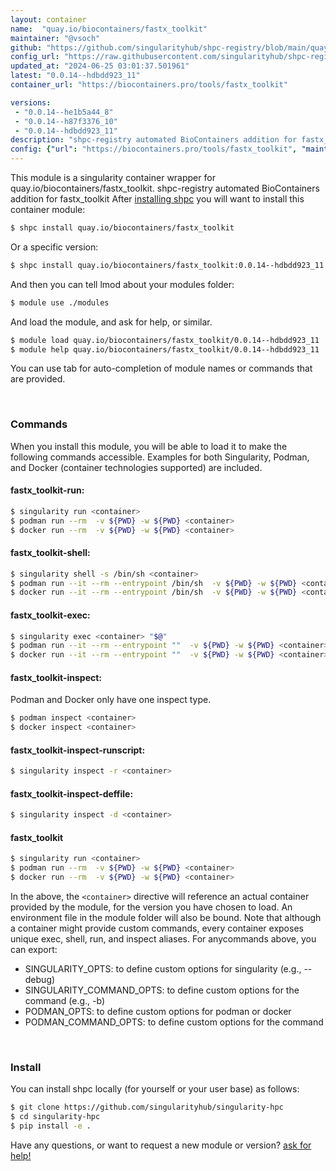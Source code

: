 ```yaml
---
layout: container
name:  "quay.io/biocontainers/fastx_toolkit"
maintainer: "@vsoch"
github: "https://github.com/singularityhub/shpc-registry/blob/main/quay.io/biocontainers/fastx_toolkit/container.yaml"
config_url: "https://raw.githubusercontent.com/singularityhub/shpc-registry/main/quay.io/biocontainers/fastx_toolkit/container.yaml"
updated_at: "2024-06-25 03:01:37.501961"
latest: "0.0.14--hdbdd923_11"
container_url: "https://biocontainers.pro/tools/fastx_toolkit"

versions:
 - "0.0.14--he1b5a44_8"
 - "0.0.14--h87f3376_10"
 - "0.0.14--hdbdd923_11"
description: "shpc-registry automated BioContainers addition for fastx_toolkit"
config: {"url": "https://biocontainers.pro/tools/fastx_toolkit", "maintainer": "@vsoch", "description": "shpc-registry automated BioContainers addition for fastx_toolkit", "latest": {"0.0.14--hdbdd923_11": "sha256:da06a6b2e5984f34d2686c7399d37102859a393eadf65bc701aca9a025089742"}, "tags": {"0.0.14--he1b5a44_8": "sha256:8ac88163b78821a449c1fec672e9b9cf9c4993c18d067a9afa0a8769a5e3f607", "0.0.14--h87f3376_10": "sha256:ce4316e55413966f2dd1993936b86dbd488ba6f17c9044eefd2fa2e41f220a70", "0.0.14--hdbdd923_11": "sha256:da06a6b2e5984f34d2686c7399d37102859a393eadf65bc701aca9a025089742"}, "docker": "quay.io/biocontainers/fastx_toolkit"}
---
```


This module is a singularity container wrapper for quay.io/biocontainers/fastx_toolkit.
shpc-registry automated BioContainers addition for fastx_toolkit
After [installing shpc](#install) you will want to install this container module:


```bash
$ shpc install quay.io/biocontainers/fastx_toolkit
```

Or a specific version:

```bash
$ shpc install quay.io/biocontainers/fastx_toolkit:0.0.14--hdbdd923_11
```

And then you can tell lmod about your modules folder:

```bash
$ module use ./modules
```

And load the module, and ask for help, or similar.

```bash
$ module load quay.io/biocontainers/fastx_toolkit/0.0.14--hdbdd923_11
$ module help quay.io/biocontainers/fastx_toolkit/0.0.14--hdbdd923_11
```

You can use tab for auto-completion of module names or commands that are provided.

<br>

### Commands

When you install this module, you will be able to load it to make the following commands accessible.
Examples for both Singularity, Podman, and Docker (container technologies supported) are included.

#### fastx_toolkit-run:

```bash
$ singularity run <container>
$ podman run --rm  -v ${PWD} -w ${PWD} <container>
$ docker run --rm  -v ${PWD} -w ${PWD} <container>
```

#### fastx_toolkit-shell:

```bash
$ singularity shell -s /bin/sh <container>
$ podman run --it --rm --entrypoint /bin/sh  -v ${PWD} -w ${PWD} <container>
$ docker run --it --rm --entrypoint /bin/sh  -v ${PWD} -w ${PWD} <container>
```

#### fastx_toolkit-exec:

```bash
$ singularity exec <container> "$@"
$ podman run --it --rm --entrypoint ""  -v ${PWD} -w ${PWD} <container> "$@"
$ docker run --it --rm --entrypoint ""  -v ${PWD} -w ${PWD} <container> "$@"
```

#### fastx_toolkit-inspect:

Podman and Docker only have one inspect type.

```bash
$ podman inspect <container>
$ docker inspect <container>
```

#### fastx_toolkit-inspect-runscript:

```bash
$ singularity inspect -r <container>
```

#### fastx_toolkit-inspect-deffile:

```bash
$ singularity inspect -d <container>
```



#### fastx_toolkit

```bash
$ singularity run <container>
$ podman run --rm  -v ${PWD} -w ${PWD} <container>
$ docker run --rm  -v ${PWD} -w ${PWD} <container>
```


In the above, the `<container>` directive will reference an actual container provided
by the module, for the version you have chosen to load. An environment file in the
module folder will also be bound. Note that although a container
might provide custom commands, every container exposes unique exec, shell, run, and
inspect aliases. For anycommands above, you can export:

 - SINGULARITY_OPTS: to define custom options for singularity (e.g., --debug)
 - SINGULARITY_COMMAND_OPTS: to define custom options for the command (e.g., -b)
 - PODMAN_OPTS: to define custom options for podman or docker
 - PODMAN_COMMAND_OPTS: to define custom options for the command

<br>

### Install

You can install shpc locally (for yourself or your user base) as follows:

```bash
$ git clone https://github.com/singularityhub/singularity-hpc
$ cd singularity-hpc
$ pip install -e .
```

Have any questions, or want to request a new module or version? [ask for help!](https://github.com/singularityhub/singularity-hpc/issues)